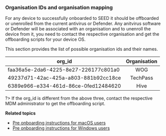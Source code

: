 ### Organisation IDs and organisation mapping

For any device to successfully onboarded to SEED it should be offboarded or unenrolled from the current antivirus or Defender. Any anitvirus software or Defender will be associated with an organisation and to unenroll the device from it, you need to contact the respective organisation and get the offboarding scripts for your device OS.

This section provides the list of possible organisation ids and their names.

<!--To identify if Defender or any other antivirus is running on a device, macOS users will run `mdatp health` on their **Terminal**.

Windows users will open **Registry Editor** to run as administrator and go to **Computer** > **HKEY_LOCAL_MACHINE** > **SOFTWARE** > **Microsoft** > **Windows Advanced Protection** > **Status**.

This will help you identify the organisation id of the Defender or the antivirus currently running on the device. Once you locate the organisation, get the offboarding scripts from the respective MDM Administrator or Defender Administrator.-->

| org_id  | Organisation |
| ------------- |:-------------:|
| faa36a5e-2da6-4225-8e27-226177c801a0      | WOG     |
| 49237d71-42ac-425a-a803-881b92cc18ce  | TechPass    |
| 6389e966-e334-461d-86ce-0fed12484620      | Hive     |

?> If the org_id is different from the above three, contact the respective MDM administrator to get the offboarding script.

**Related topics**
- [Pre onboarding instructions for macOS users](https://docs.developer.tech.gov.sg/docs/security-suite-for-engineering-endpoint-devices/#/seed-pre-onboarding-clean-up-instructions-for-macos)
- [Pre onboarding instructions for Windows users](https://docs.developer.tech.gov.sg/docs/security-suite-for-engineering-endpoint-devices/#/seed-pre-onboarding-clean-up-instructions-for-windows)
